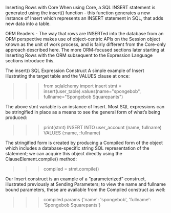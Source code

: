 Inserting Rows with Core
When using Core, a SQL INSERT statement is generated using the insert() function - this function generates a new instance of Insert which represents an INSERT statement in SQL, that adds new data into a table.

ORM Readers - The way that rows are INSERTed into the database from an ORM perspective makes use of object-centric APIs on the Session object known as the unit of work process, and is fairly different from the Core-only approach described here. The more ORM-focused sections later starting at Inserting Rows with the ORM subsequent to the Expression Language sections introduce this.

The insert() SQL Expression Construct
A simple example of Insert illustrating the target table and the VALUES clause at once:

>>> from sqlalchemy import insert
>>> stmt = insert(user_table).values(name="spongebob", fullname="Spongebob Squarepants")

The above stmt variable is an instance of Insert. Most SQL expressions can be stringified in place as a means to see the general form of what’s being produced:

>>> print(stmt)
INSERT INTO user_account (name, fullname) VALUES (:name, :fullname)

The stringified form is created by producing a Compiled form of the object which includes a database-specific string SQL representation of the statement; we can acquire this object directly using the ClauseElement.compile() method:

>>> compiled = stmt.compile()

Our Insert construct is an example of a “parameterized” construct, illustrated previously at Sending Parameters; to view the name and fullname bound parameters, these are available from the Compiled construct as well:

>>> compiled.params
{'name': 'spongebob', 'fullname': 'Spongebob Squarepants'}
